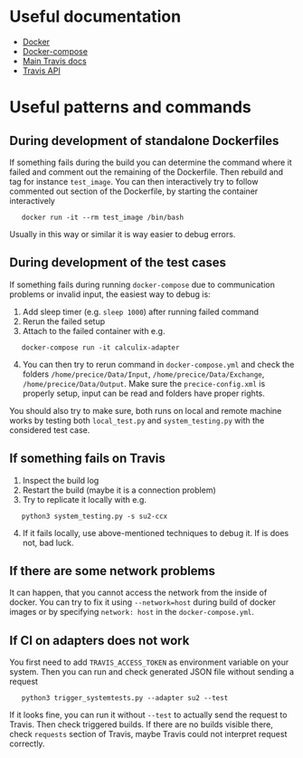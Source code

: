 # Useful documentation

* [Docker](https://docs.docker.com/)
* [Docker-compose](https://docs.docker.com/compose/)
* [Main Travis docs](https://docs.travis-ci.com/)
* [Travis API](https://developer.travis-ci.com/)


# Useful patterns and commands
##  During development of standalone Dockerfiles

If something fails during the build you can determine the command where it failed and comment out the remaining of the Dockerfile. Then rebuild and tag for instance `test_image`. You can then interactively try to follow commented out section of the Dockerfile, by starting the container interactively
```
   docker run -it --rm test_image /bin/bash
```
Usually in this way or similar it is way easier to debug errors.

## During development of the test cases

If something fails during running `docker-compose` due to communication problems or invalid input, the easiest way to debug is:

1. Add sleep timer (e.g. `sleep 1000`) after running failed command
2. Rerun the failed setup
3. Attach to the failed container with e.g.
```
   docker-compose run -it calculix-adapter
```
4. You can then try to rerun command in `docker-compose.yml` and check the folders `/home/precice/Data/Input`, `/home/precice/Data/Exchange`, `/home/precice/Data/Output`. Make sure the `precice-config.xml` is properly setup, input can be read and folders have proper rights.

You should also try to make sure, both runs on local and remote machine works by testing both `local_test.py` and `system_testing.py` with the considered test case.

## If something fails on Travis

1. Inspect the build log
2. Restart the build (maybe it is a connection problem)
3. Try to replicate it locally with e.g.
```
   python3 system_testing.py -s su2-ccx
``` 
4. If it fails locally, use above-mentioned techniques to debug it. If is does not, bad luck. 

## If there are some network problems

It can happen, that you cannot access the network from the inside of docker. You can try to fix it using `--network=host` during build of docker images or by specifying `network: host` in the `docker-compose.yml`.


## If CI on adapters does not work

You first need to add `TRAVIS_ACCESS_TOKEN` as environment variable on your system.
Then you can  run and check generated JSON file without sending a request
```
   python3 trigger_systemtests.py --adapter su2 --test
``` 
If it looks fine, you can run it without `--test` to actually send the request to Travis. Then check triggered builds.
If there are no builds visible there, check `requests` section of Travis, maybe Travis could not interpret request correctly.
